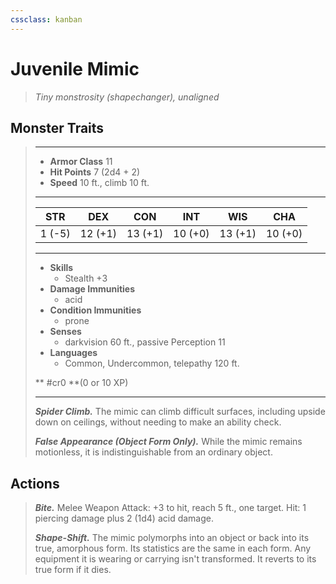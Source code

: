 ```yaml
---
cssclass: kanban
---
```


# Juvenile Mimic
>*Tiny monstrosity (shapechanger), unaligned*
## Monster Traits
>___
>- **Armor Class** 11
>- **Hit Points** 7 (2d4 + 2)
>- **Speed** 10 ft., climb 10 ft.
>___
>|STR|DEX|CON|INT|WIS|CHA|
>|:---:|:---:|:---:|:---:|:---:|:---:|
>|1 (-5)|12 (+1)|13 (+1)|10 (+0)|13 (+1)|10 (+0)|
>___
>- **Skills**
>	 - Stealth +3
>- **Damage Immunities**
>	 - acid
>- **Condition Immunities**
>	 - prone
>- **Senses**
>	 - darkvision 60 ft., passive Perception 11
>- **Languages**
>	 - Common, Undercommon, telepathy 120 ft.
>
> ** #cr0 **(0 or 10 XP)
>___
>***Spider Climb.*** The mimic can climb difficult surfaces, including upside down on ceilings, without needing to make an ability check.  
>
>***False Appearance (Object Form Only).*** While the mimic remains motionless, it is indistinguishable from an ordinary object.  
>
## Actions
>***Bite.*** Melee Weapon Attack: +3 to hit, reach 5 ft., one target. Hit: 1 piercing damage plus 2 (1d4) acid damage.  
>
>***Shape-Shift.*** The mimic polymorphs into an object or back into its true, amorphous form. Its statistics are the same in each form. Any equipment it is wearing or carrying isn't transformed. It reverts to its true form if it dies.